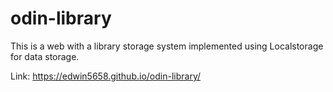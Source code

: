 # odin-library


This is a web with a library storage system implemented using Localstorage for data storage.


Link: https://edwin5658.github.io/odin-library/